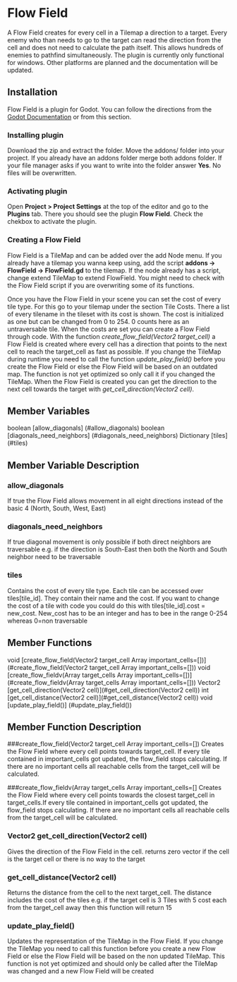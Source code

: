 # Flow Field

A Flow Field creates for every cell in a Tilemap a direction to a target. Every enemy who than needs to go to the target can read the direction from the cell and does not need to calculate the path itself. This allows hundreds of enemies to pathfind simultaneously.
The plugin is currently only functional for windows. Other platforms are planned and the documentation will be updated.


## Installation
Flow Field is a plugin for Godot. You can follow the directions from the [Godot Documentation](https://docs.godotengine.org/de/stable/tutorials/plugins/editor/installing_plugins.html) or from this section.

### Installing plugin
Download the zip and extract the folder. Move the addons/ folder into your project. If you already have an addons folder merge both addons folder. If your file manager asks if you want to write into the folder answer **Yes**. No files will be overwritten.

### Activating plugin
Open **Project > Project Settings** at the top of the editor and go to the **Plugins** tab. There you should see the plugin **Flow Field**. Check the chekbox to activate the plugin.

### Creating a Flow Field
Flow Field is a TileMap and can be added over the add Node menu. If you already have a tilemap you wanna keep using, add the script **addons -> FlowField -> FlowField.gd** to the tilemap. If the node already has a script, change extend TileMap to extend FlowField. You might need to check with the Flow Field script if you are overwriting some of its functions.

Once you have the Flow Field in your scene you can set the cost of every tile type. For this go to your tilemap under the section Tile Costs. There a list of every tilename in the tileset with its cost is shown. The cost is initialized as one but can be changed from 0 to 254. 0 counts here as an untraversable tile.
When the costs are set you can create a Flow Field through code. With the function *create_flow_field(Vector2 target_cell)* a Flow Field is created where every cell has a direction that points to the next cell to reach the target_cell as fast as possible. If you change the TileMap during runtime you need to call the function *update_play_field()* before you create the Flow Field or else the Flow Field will be based on an outdated map. The function is not yet optimized so only call it if you changed the TileMap.
When the Flow Field is created you can get the direction to the next cell towards the target with *get_cell_direction(Vector2 cell)*.

## Member Variables

boolean [allow_diagonals] (#allow_diagonals)
boolean [diagonals_need_neighbors] (#diagonals_need_neighbors)
Dictionary [tiles] (#tiles)

## Member Variable Description

### allow_diagonals
If true the Flow Field allows movement in all eight directions instead of the basic 4 (North, South, West, East)

### diagonals_need_neighbors
If true diagonal movement is only possible if both direct neighbors are traversable e.g. if the direction is South-East then both the North and South neighbor need to be traversable

### tiles
Contains the cost of every tile type. Each tile can be accessed over tiles[tile_id]. They contain their name and the cost. If you want to change the cost of a tile with code you could do this with tiles[tile_id].cost = new_cost. New_cost has to be an integer and has to bee in the range 0-254 whereas 0=non traversable



## Member Functions
void [create_flow_field(Vector2 target_cell Array important_cells=[])] (#create_flow_field(Vector2 target_cell Array important_cells=[]))
void [create_flow_fieldv(Array target_cells Array important_cells=[])] (#create_flow_fieldv(Array target_cells Array important_cells=[]))
Vector2 [get_cell_direction(Vector2 cell)](#get_cell_direction(Vector2 cell))
int [get_cell_distance(Vector2 cell)](#get_cell_distance(Vector2 cell))
void [update_play_field()] (#update_play_field())


## Member Function Description

###create_flow_field(Vector2 target_cell Array important_cells=[])
Creates the Flow Field where every cell points towards target_cell. If every tile contained in important_cells got updated, the flow_field stops calculating. If there are no important cells all reachable cells from the target_cell will be calculated.

###create_flow_fieldv(Array target_cells Array important_cells=[]
Creates the Flow Field where every cell points towards the closest target_cell in target_cells.If every tile contained in important_cells got updated, the flow_field stops calculating. If there are no important cells all reachable cells from the target_cell will be calculated.

### Vector2 get_cell_direction(Vector2 cell)
Gives the direction of the Flow Field in the cell. returns zero vector if the cell is the target cell or there is no way to the target

### get_cell_distance(Vector2 cell)
Returns the distance from the cell to the next target_cell. The distance includes the cost of the tiles e.g. if the target cell is 3 Tiles with 5 cost each from the target_cell away then this function will return 15

### update_play_field()
Updates the representation of the TileMap in the Flow Field. If you change the TileMap you need to call this function before you create a new Flow Field or else the Flow Field will be based on the non updated TileMap. This function is not yet optimized and should only be called after the TileMap was changed and a new Flow Field will be created

